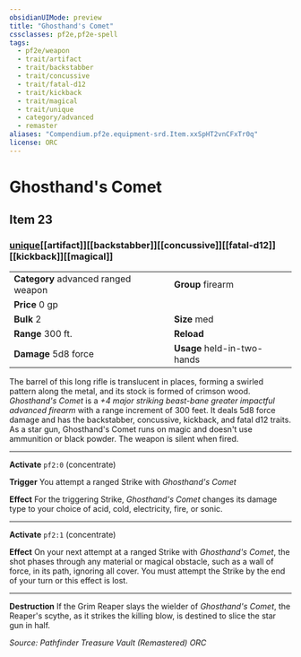 ```yaml
---
obsidianUIMode: preview
title: "Ghosthand's Comet"
cssclasses: pf2e,pf2e-spell
tags:
  - pf2e/weapon
  - trait/artifact
  - trait/backstabber
  - trait/concussive
  - trait/fatal-d12
  - trait/kickback
  - trait/magical
  - trait/unique
  - category/advanced
  - remaster
aliases: "Compendium.pf2e.equipment-srd.Item.xxSpHT2vnCFxTr0q"
license: ORC
---
```

# Ghosthand's Comet
## Item 23
### [unique](unique "Unique Rarity Trait")[[artifact]][[backstabber]][[concussive]][[fatal-d12]][[kickback]][[magical]]

|  |  |
| -- | -- |
| **Category** advanced ranged weapon | **Group** firearm |
| **Price** 0 gp |  |
| **Bulk** 2 | **Size** med |
|**Range** 300 ft.| **Reload** |
| **Damage** 5d8 force  | **Usage** held-in-two-hands |



The barrel of this long rifle is translucent in places, forming a swirled pattern along the metal, and its stock is formed of crimson wood. _Ghosthand's Comet_ is a _+4 major striking beast-bane greater impactful advanced firearm_ with a range increment of 300 feet. It deals 5d8 force damage and has the backstabber, concussive, kickback, and fatal d12 traits. As a star gun, Ghosthand's Comet runs on magic and doesn't use ammunition or black powder. The weapon is silent when fired.

* * *

**Activate** `pf2:0` (concentrate)

**Trigger** You attempt a ranged Strike with _Ghosthand's Comet_

**Effect** For the triggering Strike, _Ghosthand's Comet_ changes its damage type to your choice of acid, cold, electricity, fire, or sonic.

* * *

**Activate** `pf2:1` (concentrate)

**Effect** On your next attempt at a ranged Strike with _Ghosthand's Comet_, the shot phases through any material or magical obstacle, such as a wall of force, in its path, ignoring all cover. You must attempt the Strike by the end of your turn or this effect is lost.

* * *

**Destruction** If the Grim Reaper slays the wielder of _Ghosthand's Comet_, the Reaper's scythe, as it strikes the killing blow, is destined to slice the star gun in half.

*Source: Pathfinder Treasure Vault (Remastered)*
*ORC*
